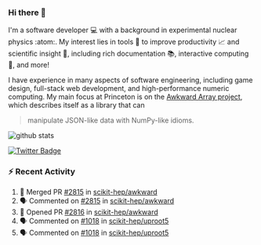 ### Hi there 👋 

I'm a software developer 💻 with a background in experimental nuclear physics :atom:. My interest lies in tools :wrench: to improve productivity :chart_with_upwards_trend: and scientific insight :telescope:, including rich documentation 📚, interactive computing 🧮, and more! 

I have experience in many aspects of software engineering, including game design, full-stack web development, and high-performance numeric computing. My main focus at Princeton is on the [Awkward Array project](awkward-array.org/), which describes itself as a library that can 
> manipulate JSON-like data with NumPy-like idioms.

![github stats](https://github-readme-stats.vercel.app/api?username=agoose77&show_icons=true&hide_rank=true&hide_title=true&bg_color=30,e76445,904e95&text_color=efe3ec&icon_color=efe3ec)
<!--
**agoose77/agoose77** is a ✨ _special_ ✨ repository because its `README.md` (this file) appears on your GitHub profile.

Here are some ideas to get you started:

- 🔭 I’m currently working on ...
- 🌱 I’m currently learning ...
- 👯 I’m looking to collaborate on ...
- 🤔 I’m looking for help with ...
- 💬 Ask me about ...
- 📫 How to reach me: ...
- 😄 Pronouns: ...
- ⚡ Fun fact: ...
-->

[![Twitter Badge](https://img.shields.io/twitter/follow/agoose77?style=flat-square&logo=Twitter&logoColor=white&color=cornflowerblue)](https://twitter.com/agoose77)

### :zap: Recent Activity

<!--START_SECTION:activity-->
1. 🎉 Merged PR [#2815](https://github.com/scikit-hep/awkward/pull/2815) in [scikit-hep/awkward](https://github.com/scikit-hep/awkward)
2. 🗣 Commented on [#2815](https://github.com/scikit-hep/awkward/pull/2815#issuecomment-1808474269) in [scikit-hep/awkward](https://github.com/scikit-hep/awkward)
3. 💪 Opened PR [#2816](https://github.com/scikit-hep/awkward/pull/2816) in [scikit-hep/awkward](https://github.com/scikit-hep/awkward)
4. 🗣 Commented on [#1018](https://github.com/scikit-hep/uproot5/pull/1018#issuecomment-1808312640) in [scikit-hep/uproot5](https://github.com/scikit-hep/uproot5)
5. 🗣 Commented on [#1018](https://github.com/scikit-hep/uproot5/pull/1018#issuecomment-1808039553) in [scikit-hep/uproot5](https://github.com/scikit-hep/uproot5)
<!--END_SECTION:activity-->
